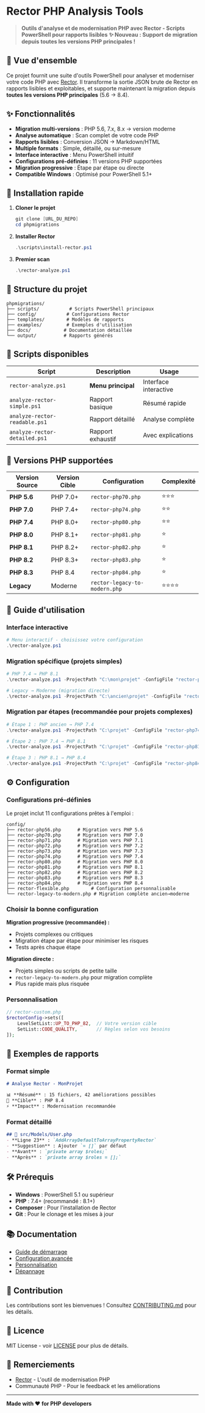 # Rector PHP Analysis Tools

> **Outils d'analyse et de modernisation PHP avec Rector - Scripts PowerShell pour rapports lisibles**
> **✨ Nouveau : Support de migration depuis toutes les versions PHP principales !**

## 🎯 Vue d'ensemble

Ce projet fournit une suite d'outils PowerShell pour analyser et moderniser votre code PHP avec [Rector](https://github.com/rectorphp/rector). Il transforme la sortie JSON brute de Rector en rapports lisibles et exploitables, et supporte maintenant la migration depuis **toutes les versions PHP principales** (5.6 → 8.4).

## ✨ Fonctionnalités

- **Migration multi-versions** : PHP 5.6, 7.x, 8.x → version moderne
- **Analyse automatique** : Scan complet de votre code PHP
- **Rapports lisibles** : Conversion JSON → Markdown/HTML
- **Multiple formats** : Simple, détaillé, ou sur-mesure
- **Interface interactive** : Menu PowerShell intuitif
- **Configurations pré-définies** : 11 versions PHP supportées
- **Migration progressive** : Étape par étape ou directe
- **Compatible Windows** : Optimisé pour PowerShell 5.1+

## 🚀 Installation rapide

1. **Cloner le projet**
   ```powershell
   git clone [URL_DU_REPO]
   cd phpmigrations
   ```

2. **Installer Rector**
   ```powershell
   .\scripts\install-rector.ps1
   ```

3. **Premier scan**
   ```powershell
   .\rector-analyze.ps1
   ```

## 📁 Structure du projet

```
phpmigrations/
├── scripts/           # Scripts PowerShell principaux
├── config/           # Configurations Rector
├── templates/        # Modèles de rapports
├── examples/         # Exemples d'utilisation
├── docs/            # Documentation détaillée
└── output/          # Rapports générés
```

## 🔧 Scripts disponibles

| Script | Description | Usage |
|--------|-------------|-------|
| `rector-analyze.ps1` | **Menu principal** | Interface interactive |
| `analyze-rector-simple.ps1` | Rapport basique | Résumé rapide |
| `analyze-rector-readable.ps1` | Rapport détaillé | Analyse complète |
| `analyze-rector-detailed.ps1` | Rapport exhaustif | Avec explications |

## 🎯 Versions PHP supportées

| Version Source | Version Cible | Configuration | Complexité |
|----------------|---------------|---------------|------------|
| **PHP 5.6** | PHP 7.0+ | `rector-php70.php` | ⭐⭐⭐ |
| **PHP 7.0** | PHP 7.4+ | `rector-php74.php` | ⭐⭐ |
| **PHP 7.4** | PHP 8.0+ | `rector-php80.php` | ⭐⭐ |
| **PHP 8.0** | PHP 8.1+ | `rector-php81.php` | ⭐ |
| **PHP 8.1** | PHP 8.2+ | `rector-php82.php` | ⭐ |
| **PHP 8.2** | PHP 8.3+ | `rector-php83.php` | ⭐ |
| **PHP 8.3** | PHP 8.4 | `rector-php84.php` | ⭐ |
| **Legacy** | Moderne | `rector-legacy-to-modern.php` | ⭐⭐⭐⭐ |

## 📖 Guide d'utilisation

### Interface interactive
```powershell
# Menu interactif - choisissez votre configuration
.\rector-analyze.ps1
```

### Migration spécifique (projets simples)
```powershell
# PHP 7.4 → PHP 8.1
.\rector-analyze.ps1 -ProjectPath "C:\mon\projet" -ConfigFile "rector-php81.php"

# Legacy → Moderne (migration directe)
.\rector-analyze.ps1 -ProjectPath "C:\ancien\projet" -ConfigFile "rector-legacy-to-modern.php"
```

### Migration par étapes (recommandée pour projets complexes)
```powershell
# Étape 1 : PHP ancien → PHP 7.4
.\rector-analyze.ps1 -ProjectPath "C:\projet" -ConfigFile "rector-php74.php"

# Étape 2 : PHP 7.4 → PHP 8.1  
.\rector-analyze.ps1 -ProjectPath "C:\projet" -ConfigFile "rector-php81.php"

# Étape 3 : PHP 8.1 → PHP 8.4
.\rector-analyze.ps1 -ProjectPath "C:\projet" -ConfigFile "rector-php84.php"
```

## ⚙️ Configuration

### Configurations pré-définies
Le projet inclut 11 configurations prêtes à l'emploi :

```
config/
├── rector-php56.php      # Migration vers PHP 5.6
├── rector-php70.php      # Migration vers PHP 7.0  
├── rector-php71.php      # Migration vers PHP 7.1
├── rector-php72.php      # Migration vers PHP 7.2
├── rector-php73.php      # Migration vers PHP 7.3
├── rector-php74.php      # Migration vers PHP 7.4
├── rector-php80.php      # Migration vers PHP 8.0
├── rector-php81.php      # Migration vers PHP 8.1
├── rector-php82.php      # Migration vers PHP 8.2
├── rector-php83.php      # Migration vers PHP 8.3
├── rector-php84.php      # Migration vers PHP 8.4
├── rector-flexible.php        # Configuration personnalisable
└── rector-legacy-to-modern.php # Migration complète ancien→moderne
```

### Choisir la bonne configuration

**Migration progressive (recommandée) :**
- Projets complexes ou critiques
- Migration étape par étape pour minimiser les risques
- Tests après chaque étape

**Migration directe :**
- Projets simples ou scripts de petite taille
- `rector-legacy-to-modern.php` pour migration complète
- Plus rapide mais plus risquée

### Personnalisation
```php
// rector-custom.php
$rectorConfig->sets([
    LevelSetList::UP_TO_PHP_82,  // Votre version cible
    SetList::CODE_QUALITY,       // Règles selon vos besoins
]);
```

## 🎨 Exemples de rapports

### Format simple
```markdown
# Analyse Rector - MonProjet

📊 **Résumé** : 15 fichiers, 42 améliorations possibles
🎯 **Cible** : PHP 8.4
⚡ **Impact** : Modernisation recommandée
```

### Format détaillé
```markdown
## 📂 src/Models/User.php
- **Ligne 23** : `AddArrayDefaultToArrayPropertyRector`
- **Suggestion** : Ajouter `= []` par défaut
- **Avant** : `private array $roles;`
- **Après** : `private array $roles = [];`
```

## 🛠️ Prérequis

- **Windows** : PowerShell 5.1 ou supérieur
- **PHP** : 7.4+ (recommandé : 8.1+)
- **Composer** : Pour l'installation de Rector
- **Git** : Pour le clonage et les mises à jour

## 📚 Documentation

- [Guide de démarrage](docs/getting-started.md)
- [Configuration avancée](docs/advanced-config.md)
- [Personnalisation](docs/customization.md)
- [Dépannage](docs/troubleshooting.md)

## 🤝 Contribution

Les contributions sont les bienvenues ! Consultez [CONTRIBUTING.md](CONTRIBUTING.md) pour les détails.

## 📄 Licence

MIT License - voir [LICENSE](LICENSE) pour plus de détails.

## 🙏 Remerciements

- [Rector](https://github.com/rectorphp/rector) - L'outil de modernisation PHP
- Communauté PHP - Pour le feedback et les améliorations

---

**Made with ❤️ for PHP developers**
